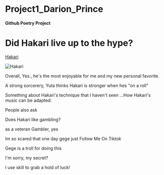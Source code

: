 # Project1_Darion_Prince

#### Github Poetry Project

<h1>Did Hakari live up to the hype? </h1>

[Hakari](https://ih1.redbubble.net/image.4961976569.8589/st,small,507x507-pad,600x600,f8f8f8.jpg)

![Hakari](https://ih1.redbubble.net/image.4961976569.8589/st,small,507x507-pad,600x600,f8f8f8.jpg)

Overall, Yes., he's the most enjoyable for me and my new personal favorite.

A strong sorcerery, Yuta thinks Hakari is stronger when hes "on a roll" 

Something about Hakari's technique that I haven't seen …How Hakari's music can be adapted: 

People also ask

Does Hakari like gambling?

as a veteran Gambler, yes

Im so scared that one day gege just  Follow Me On Tiktok

Gege is a troll for doing this 

I'm sorry, my secret?

I use skill to grab a hold of luck!

